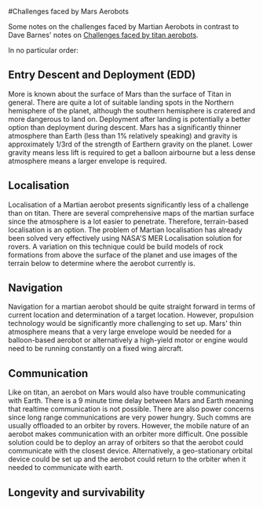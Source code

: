 #Challenges faced by Mars Aerobots

Some notes on the challenges faced by Martian Aerobots in contrast to Dave
Barnes' notes on [Challenges faced by titan aerobots](http://www.aber.ac.uk/~dcswww/Dept/Teaching/CourseNotes/current/CS36510/Titan%20Aerobot%20Notes.pdf).

In no particular order:

## Entry Descent and Deployment (EDD)

More is known about the surface of Mars than the surface of Titan in general.
There are quite a lot of suitable landing spots in the Northern hemisphere of
the planet, although the southern hemisphere is cratered and more dangerous to
land on. Deployment after landing is potentially a better option than
deployment during descent. Mars has a significantly thinner atmosphere than
Earth (less than 1% relatively speaking) and gravity is approximately 1/3rd of
the strength of Earthern gravity on the planet. Lower gravity means less lift
is required to get a balloon airbourne but a less dense atmosphere means a
larger envelope is required.

## Localisation

Localisation of a Martian aerobot presents significantly less of a challenge
than on titan. There are several comprehensive maps of the martian surface
since the atmosphere is a lot easier to penetrate. Therefore, terrain-based
localisation is an option. The problem of Martian localisation has already been
solved very effectively using NASA'S MER Localisation solution for rovers. A
variation on this technique could be build models of rock formations from above
the surface of the planet and use images of the terrain below to determine
where the aerobot currently is.

## Navigation

Navigation for a martian aerobot should be quite straight forward in terms of
current location and determination of a target location. However, propulsion
technology would be significantly more challenging to set up. Mars' thin
atmosphere means that a very large envelope would be needed for a balloon-based
aerobot or alternatively a high-yield motor or engine would need to be running
constantly on a fixed wing aircraft. 

## Communication 
Like on titan, an aerobot on Mars would also have trouble communicating with
Earth. There is a 9 minute time delay between Mars and Earth meaning that
realtime communication is not possible. There are also power concerns since
long range communications are very power hungry. Such comms are usually
offloaded to an orbiter by rovers. However, the mobile nature of an aerobot
makes communication with an orbiter more difficult. One possible solution could be
to deploy an array of orbiters so that the aerobot could communicate with the
closest device. Alternatively, a geo-stationary orbital device could be set up
and the aerobot could return to the orbiter when it needed to communicate with
earth.

## Longevity and survivability



